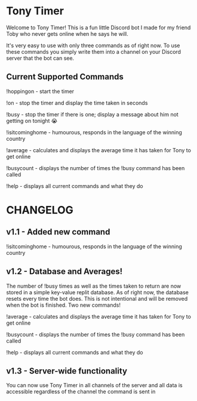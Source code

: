# Tony Timer


Welcome to Tony Timer! This is a fun little Discord bot I made for my friend Toby who never gets online when he says he will.

It's very easy to use with only three commands as of right now. To use these commands you simply write them into a channel on your Discord server that the bot can see.

Current Supported Commands
--------------------------

!hoppingon - start the timer

!on - stop the timer and display the time taken in seconds

!busy - stop the timer if there is one; display a message about him not getting on tonight 😭

!isitcominghome - humourous, responds in the language of the winning country

!average - calculates and displays the average time it has taken for Tony to get online

!busycount - displays the number of times the !busy command has been called

!help - displays all current commands and what they do

CHANGELOG
=========

v1.1 - Added new command
------------------------

!isitcominghome - humourous, responds in the language of the winning country

v1.2 - Database and Averages!
-----------------------------

The number of !busy times as well as the times taken to return are now stored in a simple key-value replit database. As of right now, the database resets every time the bot does. This is not intentional and will be removed when the bot is finished. Two new commands!

!average - calculates and displays the average time it has taken for Tony to get online

!busycount - displays the number of times the !busy command has been called

!help - displays all current commands and what they do

v1.3 - Server-wide functionality
--------------------------------

You can now use Tony Timer in all channels of the server and all data is accessible regardless of the channel the command is sent in